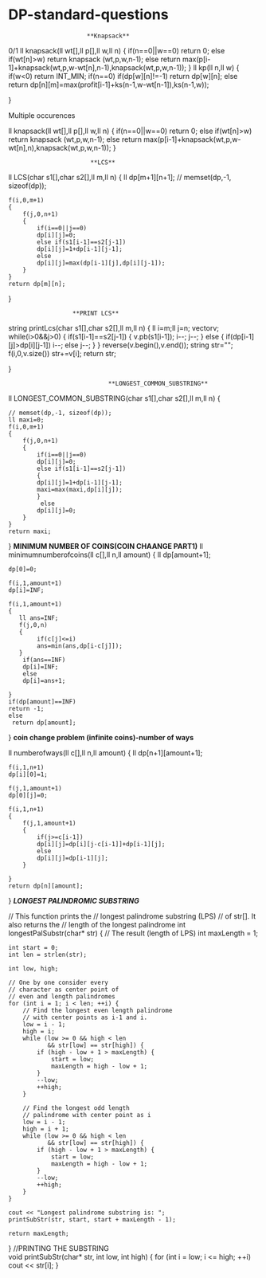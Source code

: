 # DP-standard-questions

                          **Knapsack**
 0/1
 ll knapsack(ll wt[],ll p[],ll w,ll n)
{
    if(n==0||w==0)
    return 0;
    else if(wt[n]>w)
    return knapsack (wt,p,w,n-1);
    else
    return max(p[i-1]+knapsack(wt,p,w-wt[n],n-1),knapsack(wt,p,w,n-1));
}
ll kp(ll n,ll w)
{
    if(w<0)
    return INT_MIN;
    if(n==0)
    if(dp[w][n]!=-1)
    return dp[w][n];
    else
    return dp[n][m]=max(profit[i-1]+ks(n-1,w-wt[n-1]),ks(n-1,w));
    
}

Multiple occurences

 ll knapsack(ll wt[],ll p[],ll w,ll n)
{
    if(n==0||w==0)
    return 0;
    else if(wt[n]>w)
    return knapsack (wt,p,w,n-1);
    else
    return max(p[i-1]+knapsack(wt,p,w-wt[n],n),knapsack(wt,p,w,n-1));
}

                           
                           
                           
                           
                           
                           
                           
                           
                           **LCS**
ll LCS(char s1[],char s2[],ll m,ll n)
{
    ll dp[m+1][n+1];
    // memset(dp,-1, sizeof(dp));
    
    f(i,0,m+1)
    {
        f(j,0,n+1)
        {
            if(i==0||j==0)
            dp[i][j]=0;
            else if(s1[i-1]==s2[j-1])
            dp[i][j]=1+dp[i-1][j-1];
            else
            dp[i][j]=max(dp[i-1][j],dp[i][j-1]);
        }
    }
    return dp[m][n];
}

                      **PRINT LCS**
  string printLcs(char s1[],char s2[],ll m,ll n)
{
    ll i=m;ll j=n;
    vector<char>v;
    while(i>0&&j>0)
    {
        if(s1[i-1]==s2[j-1])
    {
         v.pb(s1[i-1]);
        i--;
        j--;
    }
    else
    {
        if(dp[i-1][j]>dp[i][j-1])
        i--;
        else
        j--;
    }
    }
    reverse(v.begin(),v.end());
    string str="";
    f(i,0,v.size())
    str+=v[i];
    return str;

   

}

                                **LONGEST_COMMON_SUBSTRING**
ll LONGEST_COMMON_SUBSTRING(char s1[],char s2[],ll m,ll n)
{
    
    // memset(dp,-1, sizeof(dp));
    ll maxi=0;
    f(i,0,m+1)
    {
        f(j,0,n+1)
        {
            if(i==0||j==0)
            dp[i][j]=0;
            else if(s1[i-1]==s2[j-1])
            {
            dp[i][j]=1+dp[i-1][j-1];
            maxi=max(maxi,dp[i][j]);
            }
             else
            dp[i][j]=0;
        }
    }
    return maxi;
}
                                **MINIMUM NUMBER OF COINS(COIN CHAANGE PART1)**
ll minimumnumberofcoins(ll c[],ll n,ll amount)
{
    ll dp[amount+1];

    dp[0]=0;

    f(i,1,amount+1)
    dp[i]=INF;

    f(i,1,amount+1)
    {
       ll ans=INF;
       f(j,0,n)
       {
            if(c[j]<=i)
            ans=min(ans,dp[i-c[j]]);
       }
        if(ans==INF)
        dp[i]=INF;
        else
        dp[i]=ans+1;
        
    }
    if(dp[amount]==INF)
    return -1;
    else
     return dp[amount];
}
                          **coin change problem (infinite coins)-number of ways**
                          
ll numberofways(ll c[],ll n,ll amount)
{
    ll dp[n+1][amount+1];

    f(i,1,n+1)
    dp[i][0]=1;

    f(j,1,amount+1)
    dp[0][j]=0;

    f(i,1,n+1)
    {
        f(j,1,amount+1)
        {
            if(j>=c[i-1])
            dp[i][j]=dp[i][j-c[i-1]]+dp[i-1][j];
            else
            dp[i][j]=dp[i-1][j];
        }
        
    }
    return dp[n][amount];
}
                                      ***LONGEST PALINDROMIC SUBSTRING***

  
// This function prints the 
// longest palindrome substring (LPS) 
// of str[]. It also returns the 
// length of the longest palindrome 
int longestPalSubstr(char* str) 
{ 
    // The result (length of LPS) 
    int maxLength = 1; 
  
    int start = 0; 
    int len = strlen(str); 
  
    int low, high; 
  
    // One by one consider every 
    // character as center point of 
    // even and length palindromes 
    for (int i = 1; i < len; ++i) { 
        // Find the longest even length palindrome 
        // with center points as i-1 and i. 
        low = i - 1; 
        high = i; 
        while (low >= 0 && high < len 
               && str[low] == str[high]) { 
            if (high - low + 1 > maxLength) { 
                start = low; 
                maxLength = high - low + 1; 
            } 
            --low; 
            ++high; 
        } 
  
        // Find the longest odd length 
        // palindrome with center point as i 
        low = i - 1; 
        high = i + 1; 
        while (low >= 0 && high < len 
               && str[low] == str[high]) { 
            if (high - low + 1 > maxLength) { 
                start = low; 
                maxLength = high - low + 1; 
            } 
            --low; 
            ++high; 
        } 
    } 
  
    cout << "Longest palindrome substring is: "; 
    printSubStr(str, start, start + maxLength - 1); 
  
    return maxLength; 
} 
    //PRINTING THE SUBSTRING                                 
 void printSubStr(char* str, int low, int high) 
{ 
    for (int i = low; i <= high; ++i) 
        cout << str[i]; 
} 
